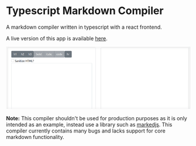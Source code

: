 # Typescript Markdown Compiler

A markdown compiler written in typescript with a react frontend.

A live version of this app is available [here](https://nroboto-markdown-editor.herokuapp.com/).

![Preview of app](preview.gif)

**Note:** This compiler shouldn't be used for production purposes as it is only intended as an example, instead use a library such as [markedjs](https://github.com/markedjs/marked). This compiler currently contains many bugs and lacks support for core markdown functionality.
